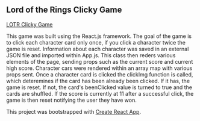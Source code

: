 

## Lord of the Rings Clicky Game

[LOTR Clicky Game](https://cbanaszak133.github.io/lotr-react-game/)

This game was built using the React.js framework. The goal of the game is to click each character card only once, if you click a character twice the game is reset. Information about each character was saved in an external JSON file and imported within App.js. This class then reders various elements of the page, sending props such as the current score and current high score. Character cars were rendered within an array map with various props sent. Once a character card is clicked the clickImg function is called, which deteremines if the card has been already been clicked. If it has, the game is reset. If not, the card's beenClicked value is turned to true and the cards are shuffled. If the score is currently at 11 after a successful click, the game is then reset notifying the user they have won. 

This project was bootstrapped with [Create React App](https://github.com/facebookincubator/create-react-app).


